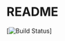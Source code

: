 # README

[![Build Status](https://travis-ci.com/franciscoabalan/PJ-BackTraining-Blas.svg?branch=master)]
